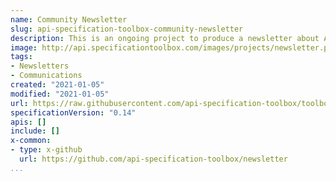 ```yaml
---
name: Community Newsletter
slug: api-specification-toolbox-community-newsletter
description: This is an ongoing project to produce a newsletter about API specifications. It is crowdsources via a Github repository and is designed to showcase all the resource areas highlighted as part of the API Specification Toolbox (ie. specifications, extensions, news, services, tools, sectors, videos, and projects).
image: http://api.specificationtoolbox.com/images/projects/newsletter.png
tags:
- Newsletters
- Communications
created: "2021-01-05"
modified: "2021-01-05"
url: https://raw.githubusercontent.com/api-specification-toolbox/toolbox/main/_projects/api-specification-toolbox-community-newsletter.md
specificationVersion: "0.14"
apis: []
include: []
x-common:
- type: x-github
  url: https://github.com/api-specification-toolbox/newsletter
...
```

